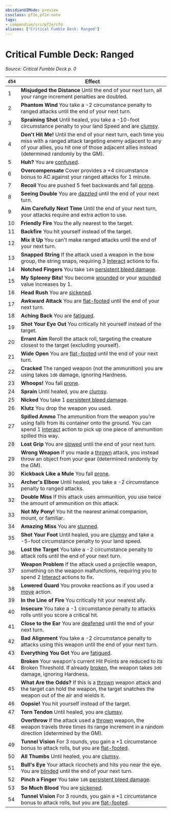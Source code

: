 ```yaml
---
obsidianUIMode: preview
cssclass: pf2e,pf2e-note
tags:
- compendium/src/pf2e/cfd
aliases: ["Critical Fumble Deck: Ranged"]
---
```

# Critical Fumble Deck: Ranged  
*Source: Critical Fumble Deck p. 0*  

| `d54` | Effect |
|-------|--------|
| 1 | **Misjudged the Distance** Until the end of your next turn, all your range increment penalties are doubled. |
| 2 | **Phantom Wind** You take a -2 circumstance penalty to ranged attacks until the end of your next turn. |
| 3 | **Spraining Shot** Until healed, you take a -10-foot circumstance penalty to your land Speed and are [clumsy](/rules/conditions.md#Clumsy). |
| 4 | **Don't Hit Me!** Until the end of your next turn, each time you miss with a ranged attack targeting enemy adjacent to any of your allies, you hit one of those adjacent allies instead (determined randomly by the GM). |
| 5 | **Huh?** You are [confused](/rules/conditions.md#Confused). |
| 6 | **Overcompensate** Cover provides a +4 circumstance bonus to AC against your ranged attacks for 1 minute. |
| 7 | **Recoil** You are pushed 5 feet backwards and fall [prone](/rules/conditions.md#Prone). |
| 8 | **Seeing Double** You are [dazzled](/rules/conditions.md#Dazzled) until the end of your next turn. |
| 9 | **Aim Carefully Next Time** Until the end of your next turn, your attacks require and extra action to use. |
| 10 | **Friendly Fire** You the ally nearest to the target. |
| 11 | **Backfire** You hit yourself instead of the target. |
| 12 | **Mix it Up** You can't make ranged attacks until the end of your next turn. |
| 13 | **Snapped String** If the attack used a weapon in the bow group, the string snaps, requiring 3 [Interact](/rules/actions/interact.md) actions to fix. |
| 14 | **Notched Fingers** You take `1d4` [persistent bleed damage](/rules/conditions.md#Persistent%20Damage). |
| 15 | **My Spleeny Bits!** You become [wounded](/rules/conditions.md#Wounded) or your [wounded](/rules/conditions.md#Wounded) value increases by 1. |
| 16 | **Head Rush** You are [sickened](/rules/conditions.md#Sickened). |
| 17 | **Awkward Attack** You are [flat-footed](/rules/conditions.md#Flat-footed) until the end of your next turn. |
| 18 | **Aching Back** You are [fatigued](/rules/conditions.md#Fatigued). |
| 19 | **Shot Your Eye Out** You critically hit yourself instead of the target. |
| 20 | **Errant Aim** Reroll the attack roll, targeting the creature closest to the target (excluding yourself). |
| 21 | **Wide Open** You are [flat-footed](/rules/conditions.md#Flat-footed) until the end of your next turn. |
| 22 | **Cracked** The ranged weapon (not the ammunition) you are using takes `1d6` damage, ignoring Hardness. |
| 23 | **Whoops!** You fall [prone](/rules/conditions.md#Prone). |
| 24 | **Sprain** Until healed, you are [clumsy](/rules/conditions.md#Clumsy). |
| 25 | **Nicked** You take 1 [persistent bleed damage](/rules/conditions.md#Persistent%20Damage). |
| 26 | **Klutz** You drop the weapon you used. |
| 27 | **Spilled Ammo** The ammunition from the weapon you're using falls from its container onto the ground. You can spend 1 [Interact](/rules/actions/interact.md) action to pick up one piece of ammunition spilled this way. |
| 28 | **Lost Grip** You are [slowed](/rules/conditions.md#Slowed) until the end of your next turn. |
| 29 | **Wrong Weapon** If you made a [thrown](/rules/traits/thrown.md) attack, you instead throw an object from your gear (determined randomly by the GM). |
| 30 | **Kickback Like a Mule** You fall [prone](/rules/conditions.md#Prone). |
| 31 | **Archer's Elbow** Until healed, you take a -2 circumstance penalty to ranged attacks. |
| 32 | **Double Miss** If this attack uses ammunition, you use twice the amount of ammunition on this attack. |
| 33 | **Not My Pony!** You hit the nearest animal companion, mount, or familiar. |
| 34 | **Amazing Miss** You are [stunned](/rules/conditions.md#Stunned). |
| 35 | **Shot Your Foot** Until healed, you are [clumsy](/rules/conditions.md#Clumsy) and take a -5-foot circumstance penalty to your land speed. |
| 36 | **Lost the Target** You take a -2 circumstance penalty to attack rolls until the end of your next turn. |
| 37 | **Weapon Problem** If the attack used a projectile weapon, something on the weapon malfunctions, requiring you to spend 2 [Interact](/rules/actions/interact.md) actions to fix. |
| 38 | **Lowered Guard** You provoke reactions as if you used a [move](/rules/traits/move.md) action. |
| 39 | **In the Line of Fire** You critically hit your nearest ally. |
| 40 | **Insecure** You take a -1 circumstance penalty to attacks rolls until you score a critical hit. |
| 41 | **Close to the Ear** You are [deafened](/rules/conditions.md#Deafened) until the end of your next turn. |
| 42 | **Bad Alignment** You take a -2 circumstance penalty to attacks using this weapon until the end of your next turn. |
| 43 | **Everything You Got** You are [fatigued](/rules/conditions.md#Fatigued). |
| 44 | **Broken** Your weapon's current Hit Points are reduced to its Broken Threshold. If already [broken](/rules/conditions.md#Broken), the weapon takes `3d6` damage, ignoring Hardness. |
| 45 | **What Are the Odds?** If this is a [thrown](/rules/traits/thrown.md) weapon attack and the target can hold the weapon, the target snatches the weapon out of the air and wields it. |
| 46 | **Oopsie!** You hit yourself instead of the target. |
| 47 | **Torn Tendon** Until healed, you are [clumsy](/rules/conditions.md#Clumsy). |
| 48 | **Overthrow** If the attack used a [thrown](/rules/traits/thrown.md) weapon, the weapon travels three times its range increment in a random direction (determined by the GM). |
| 49 | **Tunnel Vision** For 3 rounds, you gain a +1 circumstance bonus to attack rolls, but you are [flat-footed](/rules/conditions.md#Flat-footed). |
| 50 | **All Thumbs** Until healed, you are [clumsy](/rules/conditions.md#Clumsy). |
| 51 | **Bull's Eye** Your attack ricochets and hits you near the eye. You are [blinded](/rules/conditions.md#Blinded) until the end of your next turn. |
| 52 | **Pinch a Finger** You take `1d6` [persistent bleed damage](/rules/conditions.md#Persistent%20Damage). |
| 53 | **So Much Blood** You are [sickened](/rules/conditions.md#Sickened). |
| 54 | **Tunnel Vision** For 3 rounds, you gain a +1 circumstance bonus to attack rolls, but you are [flat-footed](/rules/conditions.md#Flat-footed). |